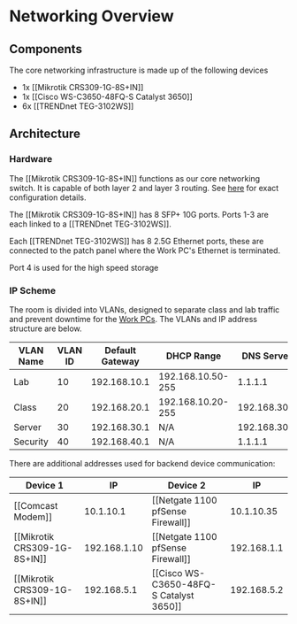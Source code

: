 # Networking Overview
## Components
The core networking infrastructure is made up of the following devices
- 1x [[Mikrotik CRS309-1G-8S+IN]]
- 1x [[Cisco WS-C3650-48FQ-S Catalyst 3650]]
- 6x [[TRENDnet TEG-3102WS]]

## Architecture
### Hardware
The [[Mikrotik CRS309-1G-8S+IN]] functions as our core networking switch. It is capable of both layer 2 and layer 3 routing. See [here](/Network%20Architecture/Equipment/Mikrotik%20CRS309-1G-8S+IN) for exact configuration details.

The [[Mikrotik CRS309-1G-8S+IN]] has 8 SFP+ 10G ports. Ports 1-3 are each linked to a  [[TRENDnet TEG-3102WS]].

Each [[TRENDnet TEG-3102WS]] has 8 2.5G Ethernet ports, these are connected to the patch panel where the Work PC's Ethernet is terminated.

Port 4 is used for the high speed storage

### IP Scheme
The room is divided into VLANs, designed to separate class and lab traffic and prevent downtime for the [Work PCs](/PCs/Work%20PCs/General%20Information). The VLANs and IP address structure are below.

| VLAN Name | VLAN ID | Default Gateway | DHCP Range        | DNS Server   |
| --------- | ------- | --------------- | ----------------- | ------------ |
| Lab       | 10      | 192.168.10.1    | 192.168.10.50-255 | 1.1.1.1      |
| Class     | 20      | 192.168.20.1    | 192.168.10.20-255 | 192.168.30.2 |
| Server    | 30      | 192.168.30.1    | N/A               | 192.168.30.2 |
| Security  | 40      | 192.168.40.1    | N/A               | 1.1.1.1      |
There are additional addresses used for backend device communication:

| Device 1                     | IP           | Device 2                                | IP          |
| ---------------------------- | ------------ | --------------------------------------- | ----------- |
| [[Comcast Modem]]            | 10.1.10.1    | [[Netgate 1100 pfSense Firewall]]       | 10.1.10.35  |
| [[Mikrotik CRS309-1G-8S+IN]] | 192.168.1.10 | [[Netgate 1100 pfSense Firewall]]       | 192.168.1.1 |
| [[Mikrotik CRS309-1G-8S+IN]] | 192.168.5.1  | [[Cisco WS-C3650-48FQ-S Catalyst 3650]] | 192.168.5.2 |
